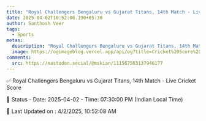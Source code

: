 ```yaml
---
title: "Royal Challengers Bengaluru vs Gujarat Titans, 14th Match - Live Cricket Score"
date: 2025-04-02T10:52:08.190+05:30
author: Santhosh Veer
tags:
  - Sports
metas:
  description: "Royal Challengers Bengaluru vs Gujarat Titans, 14th Match - Live Cricket Score - Date: 2025-04-02 - Time: 07:30:00 PM (Indian Local Time)"
  image: https://ogimageblog.vercel.app/api/og?title=Cricket%20Score%20%F0%9F%8F%8F
comments:
  src: https://mastodon.social/@mskian/111567563137946177
---
```


✅ Royal Challengers Bengaluru vs Gujarat Titans, 14th Match - Live Cricket Score

📑 Status - Date: 2025-04-02 - Time: 07:30:00 PM (Indian Local Time)

<!--more-->

📝 Last Updated on : 4/2/2025, 10:52:08 AM
